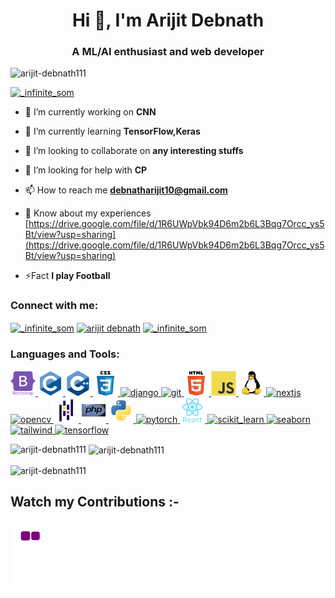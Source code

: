 <h1 align="center">Hi 👋, I'm Arijit Debnath</h1>
<h3 align="center">A ML/AI enthusiast and web developer</h3>

<p align="left"> <img src="https://komarev.com/ghpvc/?username=arijit-debnath111&label=Profile%20views&color=0e75b6&style=flat" alt="arijit-debnath111" /> </p>

<p align="left"> <a href="https://twitter.com/_infinite_som" target="blank"><img src="https://img.shields.io/twitter/follow/_infinite_som?logo=twitter&style=for-the-badge" alt="_infinite_som" /></a> </p>

- 🔭 I’m currently working on **CNN**

- 🌱 I’m currently learning **TensorFlow,Keras**

- 👯 I’m looking to collaborate on **any interesting stuffs**

- 🤝 I’m looking for help with **CP**

- 📫 How to reach me **debnatharijit10@gmail.com**

- 📄 Know about my experiences [https://drive.google.com/file/d/1R6UWpVbk94D6m2b6L3Bqg7Orcc_ys5Bt/view?usp=sharing](https://drive.google.com/file/d/1R6UWpVbk94D6m2b6L3Bqg7Orcc_ys5Bt/view?usp=sharing)

- ⚡Fact **I play Football**

<h3 align="left">Connect with me:</h3>
<p align="left">
<a href="https://twitter.com/_infinite_som" target="blank"><img align="center" src="https://raw.githubusercontent.com/rahuldkjain/github-profile-readme-generator/master/src/images/icons/Social/twitter.svg" alt="_infinite_som" height="30" width="40" /></a>
<a href="https://linkedin.com/in/arijit debnath" target="blank"><img align="center" src="https://raw.githubusercontent.com/rahuldkjain/github-profile-readme-generator/master/src/images/icons/Social/linked-in-alt.svg" alt="arijit debnath" height="30" width="40" /></a>
<a href="https://instagram.com/_infinite_som" target="blank"><img align="center" src="https://raw.githubusercontent.com/rahuldkjain/github-profile-readme-generator/master/src/images/icons/Social/instagram.svg" alt="_infinite_som" height="30" width="40" /></a>
</p>

<h3 align="left">Languages and Tools:</h3>
<p align="left"> <a href="https://getbootstrap.com" target="_blank" rel="noreferrer"> <img src="https://raw.githubusercontent.com/devicons/devicon/master/icons/bootstrap/bootstrap-plain-wordmark.svg" alt="bootstrap" width="40" height="40"/> </a> <a href="https://www.cprogramming.com/" target="_blank" rel="noreferrer"> <img src="https://raw.githubusercontent.com/devicons/devicon/master/icons/c/c-original.svg" alt="c" width="40" height="40"/> </a> <a href="https://www.w3schools.com/cpp/" target="_blank" rel="noreferrer"> <img src="https://raw.githubusercontent.com/devicons/devicon/master/icons/cplusplus/cplusplus-original.svg" alt="cplusplus" width="40" height="40"/> </a> <a href="https://www.w3schools.com/css/" target="_blank" rel="noreferrer"> <img src="https://raw.githubusercontent.com/devicons/devicon/master/icons/css3/css3-original-wordmark.svg" alt="css3" width="40" height="40"/> </a> <a href="https://www.djangoproject.com/" target="_blank" rel="noreferrer"> <img src="https://cdn.worldvectorlogo.com/logos/django.svg" alt="django" width="40" height="40"/> </a> <a href="https://git-scm.com/" target="_blank" rel="noreferrer"> <img src="https://www.vectorlogo.zone/logos/git-scm/git-scm-icon.svg" alt="git" width="40" height="40"/> </a> <a href="https://www.w3.org/html/" target="_blank" rel="noreferrer"> <img src="https://raw.githubusercontent.com/devicons/devicon/master/icons/html5/html5-original-wordmark.svg" alt="html5" width="40" height="40"/> </a> <a href="https://developer.mozilla.org/en-US/docs/Web/JavaScript" target="_blank" rel="noreferrer"> <img src="https://raw.githubusercontent.com/devicons/devicon/master/icons/javascript/javascript-original.svg" alt="javascript" width="40" height="40"/> </a> <a href="https://www.linux.org/" target="_blank" rel="noreferrer"> <img src="https://raw.githubusercontent.com/devicons/devicon/master/icons/linux/linux-original.svg" alt="linux" width="40" height="40"/> </a> <a href="https://nextjs.org/" target="_blank" rel="noreferrer"> <img src="https://cdn.worldvectorlogo.com/logos/nextjs-2.svg" alt="nextjs" width="40" height="40"/> </a> <a href="https://opencv.org/" target="_blank" rel="noreferrer"> <img src="https://www.vectorlogo.zone/logos/opencv/opencv-icon.svg" alt="opencv" width="40" height="40"/> </a> <a href="https://pandas.pydata.org/" target="_blank" rel="noreferrer"> <img src="https://raw.githubusercontent.com/devicons/devicon/2ae2a900d2f041da66e950e4d48052658d850630/icons/pandas/pandas-original.svg" alt="pandas" width="40" height="40"/> </a> <a href="https://www.php.net" target="_blank" rel="noreferrer"> <img src="https://raw.githubusercontent.com/devicons/devicon/master/icons/php/php-original.svg" alt="php" width="40" height="40"/> </a> <a href="https://www.python.org" target="_blank" rel="noreferrer"> <img src="https://raw.githubusercontent.com/devicons/devicon/master/icons/python/python-original.svg" alt="python" width="40" height="40"/> </a> <a href="https://pytorch.org/" target="_blank" rel="noreferrer"> <img src="https://www.vectorlogo.zone/logos/pytorch/pytorch-icon.svg" alt="pytorch" width="40" height="40"/> </a> <a href="https://reactjs.org/" target="_blank" rel="noreferrer"> <img src="https://raw.githubusercontent.com/devicons/devicon/master/icons/react/react-original-wordmark.svg" alt="react" width="40" height="40"/> </a> <a href="https://scikit-learn.org/" target="_blank" rel="noreferrer"> <img src="https://upload.wikimedia.org/wikipedia/commons/0/05/Scikit_learn_logo_small.svg" alt="scikit_learn" width="40" height="40"/> </a> <a href="https://seaborn.pydata.org/" target="_blank" rel="noreferrer"> <img src="https://seaborn.pydata.org/_images/logo-mark-lightbg.svg" alt="seaborn" width="40" height="40"/> </a> <a href="https://tailwindcss.com/" target="_blank" rel="noreferrer"> <img src="https://www.vectorlogo.zone/logos/tailwindcss/tailwindcss-icon.svg" alt="tailwind" width="40" height="40"/> </a> <a href="https://www.tensorflow.org" target="_blank" rel="noreferrer"> <img src="https://www.vectorlogo.zone/logos/tensorflow/tensorflow-icon.svg" alt="tensorflow" width="40" height="40"/> </a> </p>

<p><img align="left" src="https://github-readme-stats.vercel.app/api/top-langs?username=arijit-debnath111&show_icons=true&locale=en&layout=compact" alt="arijit-debnath111" /></p>

<p>&nbsp;<img align="center" src="https://github-readme-stats.vercel.app/api?username=arijit-debnath111&show_icons=true&locale=en" alt="arijit-debnath111" /></p>

<p><img align="center" src="https://github-readme-streak-stats.herokuapp.com/?user=arijit-debnath111&" alt="arijit-debnath111" /></p>

## Watch my Contributions :-
![snake gif](https://github.com/Arijit-Debnath111/Arijit-Debnath111/blob/output/github-contribution-grid-snake.gif)
